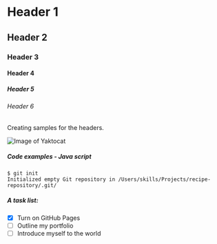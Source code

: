 # Header 1
## Header 2
### Header 3
#### Header 4
##### Header 5
###### Header 6
Creating samples for the headers.


![Image of Yaktocat](https://octodex.github.com/images/yaktocat.png)


##### Code examples - Java script

```
$ git init
Initialized empty Git repository in /Users/skills/Projects/recipe-repository/.git/
```
##### A task list:

- [X] Turn on GitHub Pages
- [ ] Outline my portfolio
- [ ] Introduce myself to the world
